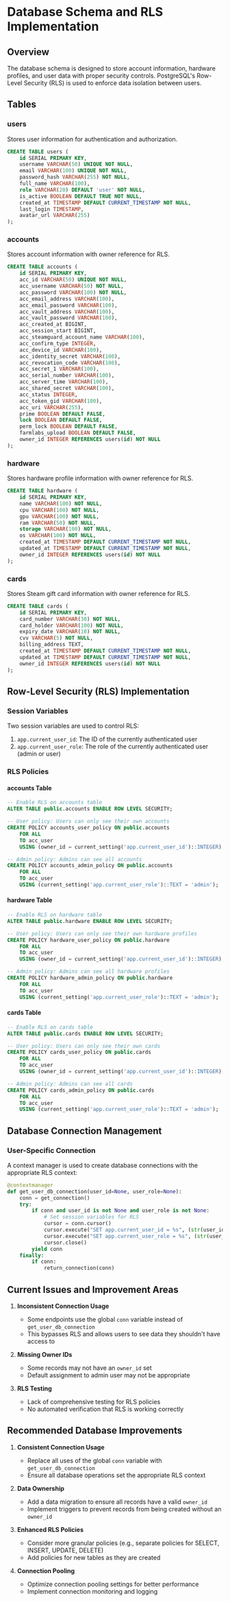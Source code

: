 # Database Schema and RLS Implementation

## Overview

The database schema is designed to store account information, hardware profiles, and user data with proper security controls. PostgreSQL's Row-Level Security (RLS) is used to enforce data isolation between users.

## Tables

### users

Stores user information for authentication and authorization.

```sql
CREATE TABLE users (
    id SERIAL PRIMARY KEY,
    username VARCHAR(50) UNIQUE NOT NULL,
    email VARCHAR(100) UNIQUE NOT NULL,
    password_hash VARCHAR(255) NOT NULL,
    full_name VARCHAR(100),
    role VARCHAR(20) DEFAULT 'user' NOT NULL,
    is_active BOOLEAN DEFAULT TRUE NOT NULL,
    created_at TIMESTAMP DEFAULT CURRENT_TIMESTAMP NOT NULL,
    last_login TIMESTAMP,
    avatar_url VARCHAR(255)
);
```

### accounts

Stores account information with owner reference for RLS.

```sql
CREATE TABLE accounts (
    id SERIAL PRIMARY KEY,
    acc_id VARCHAR(50) UNIQUE NOT NULL,
    acc_username VARCHAR(50) NOT NULL,
    acc_password VARCHAR(100) NOT NULL,
    acc_email_address VARCHAR(100),
    acc_email_password VARCHAR(100),
    acc_vault_address VARCHAR(100),
    acc_vault_password VARCHAR(100),
    acc_created_at BIGINT,
    acc_session_start BIGINT,
    acc_steamguard_account_name VARCHAR(100),
    acc_confirm_type INTEGER,
    acc_device_id VARCHAR(100),
    acc_identity_secret VARCHAR(100),
    acc_revocation_code VARCHAR(100),
    acc_secret_1 VARCHAR(100),
    acc_serial_number VARCHAR(100),
    acc_server_time VARCHAR(100),
    acc_shared_secret VARCHAR(100),
    acc_status INTEGER,
    acc_token_gid VARCHAR(100),
    acc_uri VARCHAR(255),
    prime BOOLEAN DEFAULT FALSE,
    lock BOOLEAN DEFAULT FALSE,
    perm_lock BOOLEAN DEFAULT FALSE,
    farmlabs_upload BOOLEAN DEFAULT FALSE,
    owner_id INTEGER REFERENCES users(id) NOT NULL
);
```

### hardware

Stores hardware profile information with owner reference for RLS.

```sql
CREATE TABLE hardware (
    id SERIAL PRIMARY KEY,
    name VARCHAR(100) NOT NULL,
    cpu VARCHAR(100) NOT NULL,
    gpu VARCHAR(100) NOT NULL,
    ram VARCHAR(50) NOT NULL,
    storage VARCHAR(100) NOT NULL,
    os VARCHAR(100) NOT NULL,
    created_at TIMESTAMP DEFAULT CURRENT_TIMESTAMP NOT NULL,
    updated_at TIMESTAMP DEFAULT CURRENT_TIMESTAMP NOT NULL,
    owner_id INTEGER REFERENCES users(id) NOT NULL
);
```

### cards

Stores Steam gift card information with owner reference for RLS.

```sql
CREATE TABLE cards (
    id SERIAL PRIMARY KEY,
    card_number VARCHAR(30) NOT NULL,
    card_holder VARCHAR(100) NOT NULL,
    expiry_date VARCHAR(10) NOT NULL,
    cvv VARCHAR(5) NOT NULL,
    billing_address TEXT,
    created_at TIMESTAMP DEFAULT CURRENT_TIMESTAMP NOT NULL,
    updated_at TIMESTAMP DEFAULT CURRENT_TIMESTAMP NOT NULL,
    owner_id INTEGER REFERENCES users(id) NOT NULL
);
```

## Row-Level Security (RLS) Implementation

### Session Variables

Two session variables are used to control RLS:

1. `app.current_user_id`: The ID of the currently authenticated user
2. `app.current_user_role`: The role of the currently authenticated user (admin or user)

### RLS Policies

#### accounts Table

```sql
-- Enable RLS on accounts table
ALTER TABLE public.accounts ENABLE ROW LEVEL SECURITY;

-- User policy: Users can only see their own accounts
CREATE POLICY accounts_user_policy ON public.accounts
    FOR ALL
    TO acc_user
    USING (owner_id = current_setting('app.current_user_id')::INTEGER);

-- Admin policy: Admins can see all accounts
CREATE POLICY accounts_admin_policy ON public.accounts
    FOR ALL
    TO acc_user
    USING (current_setting('app.current_user_role')::TEXT = 'admin');
```

#### hardware Table

```sql
-- Enable RLS on hardware table
ALTER TABLE public.hardware ENABLE ROW LEVEL SECURITY;

-- User policy: Users can only see their own hardware profiles
CREATE POLICY hardware_user_policy ON public.hardware
    FOR ALL
    TO acc_user
    USING (owner_id = current_setting('app.current_user_id')::INTEGER);

-- Admin policy: Admins can see all hardware profiles
CREATE POLICY hardware_admin_policy ON public.hardware
    FOR ALL
    TO acc_user
    USING (current_setting('app.current_user_role')::TEXT = 'admin');
```

#### cards Table

```sql
-- Enable RLS on cards table
ALTER TABLE public.cards ENABLE ROW LEVEL SECURITY;

-- User policy: Users can only see their own cards
CREATE POLICY cards_user_policy ON public.cards
    FOR ALL
    TO acc_user
    USING (owner_id = current_setting('app.current_user_id')::INTEGER);

-- Admin policy: Admins can see all cards
CREATE POLICY cards_admin_policy ON public.cards
    FOR ALL
    TO acc_user
    USING (current_setting('app.current_user_role')::TEXT = 'admin');
```

## Database Connection Management

### User-Specific Connection

A context manager is used to create database connections with the appropriate RLS context:

```python
@contextmanager
def get_user_db_connection(user_id=None, user_role=None):
    conn = get_connection()
    try:
        if conn and user_id is not None and user_role is not None:
            # Set session variables for RLS
            cursor = conn.cursor()
            cursor.execute("SET app.current_user_id = %s", (str(user_id),))
            cursor.execute("SET app.current_user_role = %s", (str(user_role),))
            cursor.close()
        yield conn
    finally:
        if conn:
            return_connection(conn)
```

## Current Issues and Improvement Areas

1. **Inconsistent Connection Usage**
   - Some endpoints use the global `conn` variable instead of `get_user_db_connection`
   - This bypasses RLS and allows users to see data they shouldn't have access to

2. **Missing Owner IDs**
   - Some records may not have an `owner_id` set
   - Default assignment to admin user may not be appropriate

3. **RLS Testing**
   - Lack of comprehensive testing for RLS policies
   - No automated verification that RLS is working correctly

## Recommended Database Improvements

1. **Consistent Connection Usage**
   - Replace all uses of the global `conn` variable with `get_user_db_connection`
   - Ensure all database operations set the appropriate RLS context

2. **Data Ownership**
   - Add a data migration to ensure all records have a valid `owner_id`
   - Implement triggers to prevent records from being created without an `owner_id`

3. **Enhanced RLS Policies**
   - Consider more granular policies (e.g., separate policies for SELECT, INSERT, UPDATE, DELETE)
   - Add policies for new tables as they are created

4. **Connection Pooling**
   - Optimize connection pooling settings for better performance
   - Implement connection monitoring and logging
